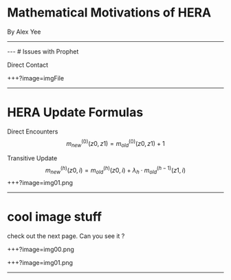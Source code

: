 # Mathematical Motivations of HERA

By Alex Yee

---
<canvas data-chart="radar">
<!-- 
{
 "data": {
  "labels": ["Delay", "Replicas", "Delivery Ratio"],
  "datasets": [
   {
    "data":[65,59,80,81,56,55,40],
    "label":"Prophet","backgroundColor":"rgba(20,220,220,.8)"
   },
   {
    "data":[1,19,98,45,77,12,55],
    "label":"Epidemic","backgroundColor":"rgba(30,219,20,.8)"
   },
   {
    "data":[28,48,40,19,86,27,90],
    "label":"Direct Delivery","backgroundColor":"rgba(220,120,120,.8)"
   }
  ]
 }, 
 "options": { "responsive": "true" }
}
-->
</canvas>
---
# Issues with Prophet

Direct Contact
$$ $$

+++?image=imgFile
<!-- .slide: data-background-transition="none" -->

---
# HERA Update Formulas

Direct Encounters
$$m_{new}^{(0)}(z0,z1) = m_{old}^{(0)}(z0,z1) + 1$$

Transitive Update
$$m_{new}^{(h)}(z0, i) = m_{old}^{(h)}(z0,i) + \lambda_h \cdot m_{old}^{(h-1)}(z1,i)$$
+++?image=img01.png
<!-- .slide: data-background-transition="none" -->

---










# cool image stuff

check out the next page. 
Can you see it ?

+++?image=img00.png
<!-- .slide: data-background-transition="none" -->
+++?image=img01.png
<!-- .slide: data-background-transition="none" -->
---

